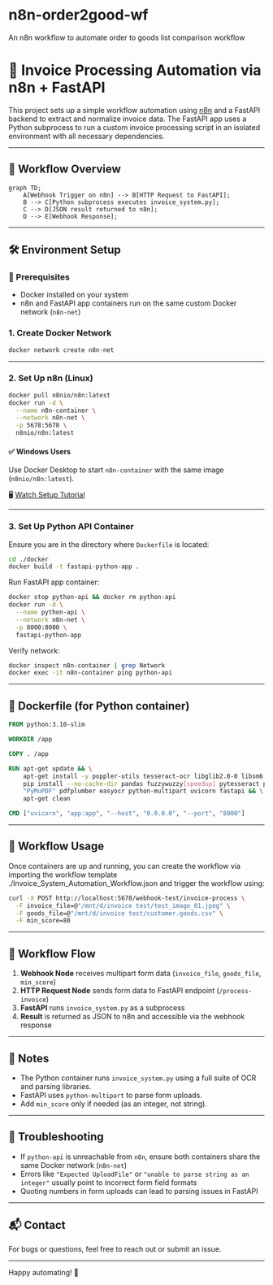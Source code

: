 # n8n-order2good-wf
An n8n workflow to automate order to goods list comparison workflow

# 🧾 Invoice Processing Automation via n8n + FastAPI

This project sets up a simple workflow automation using [n8n](https://n8n.io/) and a FastAPI backend to extract and normalize invoice data. The FastAPI app uses a Python subprocess to run a custom invoice processing script in an isolated environment with all necessary dependencies.

---

## 📐 Workflow Overview

```mermaid
graph TD;
    A[Webhook Trigger on n8n] --> B[HTTP Request to FastAPI];
    B --> C[Python subprocess executes invoice_system.py];
    C --> D[JSON result returned to n8n];
    D --> E[Webhook Response];
```

---

## 🛠️ Environment Setup

### 🐳 Prerequisites
- Docker installed on your system
- n8n and FastAPI app containers run on the same custom Docker network (`n8n-net`)

### 1. Create Docker Network
```bash
docker network create n8n-net
```

---

### 2. Set Up n8n (Linux)
```bash
docker pull n8nio/n8n:latest
docker run -d \
  --name n8n-container \
  --network n8n-net \
  -p 5678:5678 \
  n8nio/n8n:latest
```

#### ✅ Windows Users
Use Docker Desktop to start `n8n-container` with the same image (`n8nio/n8n:latest`).

🖥️ [Watch Setup Tutorial](https://www.youtube.com/watch?v=dC2Q_cyzgjg)

---

### 3. Set Up Python API Container
Ensure you are in the directory where `Dockerfile` is located:
```bash
cd ./docker
docker build -t fastapi-python-app .
```

Run FastAPI app container:
```bash
docker stop python-api && docker rm python-api
docker run -d \
  --name python-api \
  --network n8n-net \
  -p 8000:8000 \
  fastapi-python-app
```

Verify network:
```bash
docker inspect n8n-container | grep Network
docker exec -it n8n-container ping python-api
```

---

## 📄 Dockerfile (for Python container)

```Dockerfile
FROM python:3.10-slim

WORKDIR /app

COPY . /app

RUN apt-get update && \
    apt-get install -y poppler-utils tesseract-ocr libglib2.0-0 libsm6 libxrender1 libxext6 && \
    pip install --no-cache-dir pandas fuzzywuzzy[speedup] pytesseract pdf2image pillow \
    "PyMuPDF" pdfplumber easyocr python-multipart uvicorn fastapi && \
    apt-get clean

CMD ["uvicorn", "app:app", "--host", "0.0.0.0", "--port", "8000"]
```

---

## 🚀 Workflow Usage

Once containers are up and running, you can create the workflow via importing the workflow template ./Invoice_System_Automation_Workflow.json and trigger the workflow using:

```bash
curl -X POST http://localhost:5678/webhook-test/invoice-process \
  -F invoice_file=@"/mnt/d/invoice test/test_image_01.jpeg" \
  -F goods_file=@"/mnt/d/invoice test/customer.goods.csv" \
  -F min_score=80
```

---

## 🔄 Workflow Flow

1. **Webhook Node** receives multipart form data (`invoice_file`, `goods_file`, `min_score`)
2. **HTTP Request Node** sends form data to FastAPI endpoint (`/process-invoice`)
3. **FastAPI** runs `invoice_system.py` as a subprocess
4. **Result** is returned as JSON to n8n and accessible via the webhook response

---

## 🧠 Notes

- The Python container runs `invoice_system.py` using a full suite of OCR and parsing libraries.
- FastAPI uses `python-multipart` to parse form uploads.
- Add `min_score` only if needed (as an integer, not string).

---

## 🧩 Troubleshooting

- If `python-api` is unreachable from `n8n`, ensure both containers share the same Docker network (`n8n-net`)
- Errors like `"Expected UploadFile"` or `"unable to parse string as an integer"` usually point to incorrect form field formats
- Quoting numbers in form uploads can lead to parsing issues in FastAPI

---

## 📬 Contact

For bugs or questions, feel free to reach out or submit an issue.

---

Happy automating! 🎉

